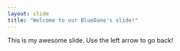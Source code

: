 ```yaml
---
layout: slide
title: "Welcome to our BlueDane's slide!"
---
```


This is my awesome slide.
Use the left arrow to go back!
